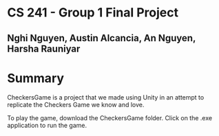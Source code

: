 # CS 241 - Group 1 Final Project 
## Nghi Nguyen, Austin Alcancia, An Nguyen, Harsha Rauniyar

# Summary

CheckersGame is a project that we made using Unity in an attempt to replicate the Checkers Game we know and love.

To play the game, download the CheckersGame folder. Click on the .exe application to run the game.
